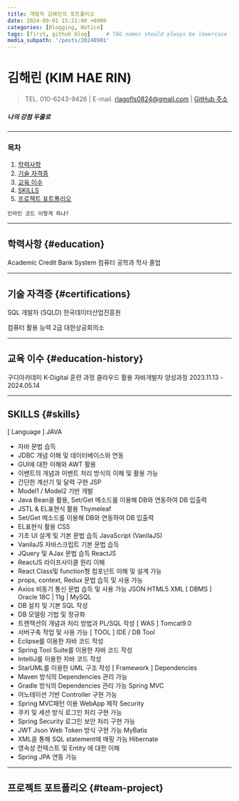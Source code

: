```yaml
---
title: 개발자 김해린의 포트폴리오
date: 2024-09-01 15:21:00 +0900
categories: [Blogging, Notice]
tags: [first, github blog]     # TAG names should always be lowercase
media_subpath: '/posts/20240901'
---
```


# **김해린 (KIM HAE RIN)**
>TEL. 010-6243-9426  |   E-mail. rlagofls0824@gmail.com  |  [GitHub 주소](https://github.com/kimhaerinring)

##### 나의 강점 두줄로 



***
### **목차**

1. [학력사항](#education)
2. [기술 자격증](#certifications)
3. [교육 이수](#education-history)
4. [SKILLS](#skills)
5. [프로젝트 포트폴리오](#team-project)

`인라인 코드 이렇게 하냐?`


***


## 학력사항 {#education}
Academic Credit Bank System
컴퓨터 공학과 학사
졸업




***

## 기술 자격증 {#certifications}

SQL 개발자 (SQLD)
한국데이터산업진흥원


컴퓨터 활용 능력 2급
대한상공회의소



***

## 교육 이수 {#education-history}

구디아카데미
K-Digital 훈련 과정
클라우드 활용 자바개발자 양성과정
2023.11.13 - 2024.05.14

***
## SKILLS {#skills}

[ Language ]
JAVA
- 자바 문법 습득
- JDBC 개념 이해 및 데이터베이스와 연동
- GUI에 대한 이해와 AWT 활용
- 이벤트의 개념과 이벤트 처리 방식의 이해 및 활용 가능
- 간단한 계산기 및 달력 구현
JSP
- Model1 / Model2 기반 개발
- Java Bean을 활용, Set/Get 메소드를 이용해 DB와 연동하여 DB 입출력
- JSTL & EL표현식 활용
Thymeleaf
- Set/Get 메소드를 이용해 DB와 연동하여 DB 입출력
- EL표현식 활용
CSS
- 기초 UI 설계 및 기본 문법 습득
JavaScript (VanilaJS)
- VanilaJS 자바스크립트 기본 문법 습득
- JQuery 및 AJax 문법 습득
ReactJS
- ReactJS 라이프사이클 원리 이해
- React Class및 function형 컴포넌트 이해 및 설계 가능
- props, context, Redux 문법 습득 및 사용 가능
- Axios 비동기 통신 문법 습득 및 사용 가능
JSON
HTML5
XML
[ DBMS ]
Oracle 18C | 11g | MySQL
- DB 설치 및 기본 SQL 작성
- DB 모델링 기법 및 정규화
- 트랜잭션의 개념과 처리 방법과 PL/SQL 작성
[ WAS ]
Tomcat9.0
- 서버구축 작업 및 사용 가능
[ TOOL ]
IDE / DB Tool
- Eclipse를 이용한 자바 코드 작성
- Spring Tool Suite를 이용한 자바 코드 작성
- IntelliJ를 이용한 자바 코드 작성
- StarUML를 이용한 UML 구조 작성
[ Framework ]
Dependencies
- Maven 방식의 Dependencies 관리 가능
- Gradle 방식의 Dependencies 관리 가능
Spring MVC
- 어노테이션 기반 Controller 구현 가능
- Spring MVC패턴 이용 WebApp 제작
Security
- 쿠키 및 세션 방식 로그인 처리 구현 가능
- Spring Security 로그인 보안 처리 구현 가능
- JWT Json Web Token 방식 구현 가능
MyBatis
- XML을 통해 SQL statement에 매핑 가능
Hibernate
- 영속성 컨텍스트 및 Entity 에 대한 이해
- Spring JPA 연동 가능

***
## 프로젝트 포트폴리오 {#team-project}
